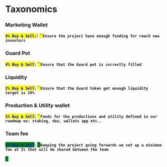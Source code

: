 # Taxonomics

### Marketing Wallet&#x20;

<mark style="color:blue;">**`4% Buy & Sell:`**</mark>\ <mark style="color:blue;">**``**</mark>**`Ensure the project have enough funding for reach new investors`**

### Guard Pot

<mark style="color:blue;">**`4% Buy & Sell`**</mark>\ <mark style="color:blue;">**``**</mark>**`Ensure that the Guard pot is correctly filled`**

### Liquidity

<mark style="color:blue;">**`2% Buy & Sell`**</mark>\ <mark style="color:blue;">**``**</mark>**`Ensure that the Guard token get enough liquidity target is 20%`**

### Production & Utility wallet

<mark style="color:blue;">**`1% Buy & Sell`**</mark>\ <mark style="color:blue;">**``**</mark>**`Funds for the productions and utility defined in our roadmap ex: staking, dex, wallets app etc..`**

### Team fee

<mark style="color:blue;background-color:green;">**`1% Buy & Sell`**</mark>\ <mark style="color:blue;background-color:green;">**``**</mark>**`Keeping the project going forwards we set up a minimum fee at 1% that will be shared between the team`**

<mark style="color:blue;background-color:green;">**``**</mark>
